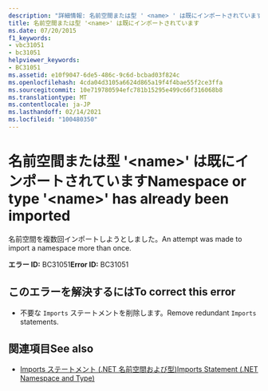 ```yaml
---
description: "詳細情報: 名前空間または型 ' <name> ' は既にインポートされています"
title: 名前空間または型 '<name>' は既にインポートされています
ms.date: 07/20/2015
f1_keywords:
- vbc31051
- bc31051
helpviewer_keywords:
- BC31051
ms.assetid: e10f9047-6de5-486c-9c6d-bcbad03f824c
ms.openlocfilehash: 4cda04d3105a6624d865a19f4f4bae55f2ce3ffa
ms.sourcegitcommit: 10e719780594efc781b15295e499c66f316068b8
ms.translationtype: MT
ms.contentlocale: ja-JP
ms.lasthandoff: 02/14/2021
ms.locfileid: "100480350"
---
```

# <a name="namespace-or-type-name-has-already-been-imported"></a><span data-ttu-id="0d065-103">名前空間または型 '\<name>' は既にインポートされています</span><span class="sxs-lookup"><span data-stu-id="0d065-103">Namespace or type '\<name>' has already been imported</span></span>

<span data-ttu-id="0d065-104">名前空間を複数回インポートしようとしました。</span><span class="sxs-lookup"><span data-stu-id="0d065-104">An attempt was made to import a namespace more than once.</span></span>  
  
 <span data-ttu-id="0d065-105">**エラー ID:** BC31051</span><span class="sxs-lookup"><span data-stu-id="0d065-105">**Error ID:** BC31051</span></span>  
  
## <a name="to-correct-this-error"></a><span data-ttu-id="0d065-106">このエラーを解決するには</span><span class="sxs-lookup"><span data-stu-id="0d065-106">To correct this error</span></span>  
  
- <span data-ttu-id="0d065-107">不要な `Imports` ステートメントを削除します。</span><span class="sxs-lookup"><span data-stu-id="0d065-107">Remove redundant `Imports` statements.</span></span>  
  
## <a name="see-also"></a><span data-ttu-id="0d065-108">関連項目</span><span class="sxs-lookup"><span data-stu-id="0d065-108">See also</span></span>

- [<span data-ttu-id="0d065-109">Imports ステートメント (.NET 名前空間および型)</span><span class="sxs-lookup"><span data-stu-id="0d065-109">Imports Statement (.NET Namespace and Type)</span></span>](../language-reference/statements/imports-statement-net-namespace-and-type.md)
